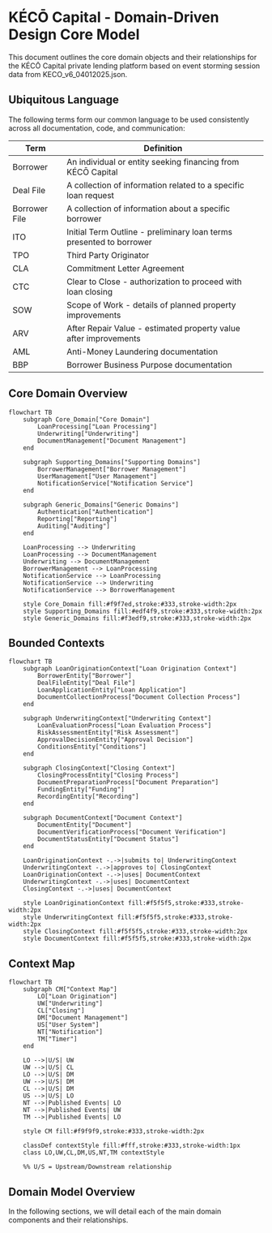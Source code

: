# KÉCŌ Capital - Domain-Driven Design Core Model

This document outlines the core domain objects and their relationships for the KÉCŌ Capital private lending platform based on event storming session data from KECO_v6_04012025.json.

## Ubiquitous Language

The following terms form our common language to be used consistently across all documentation, code, and communication:

| Term | Definition |
|------|------------|
| Borrower | An individual or entity seeking financing from KÉCŌ Capital |
| Deal File | A collection of information related to a specific loan request |
| Borrower File | A collection of information about a specific borrower |
| ITO | Initial Term Outline - preliminary loan terms presented to borrower |
| TPO | Third Party Originator |
| CLA | Commitment Letter Agreement |
| CTC | Clear to Close - authorization to proceed with loan closing |
| SOW | Scope of Work - details of planned property improvements |
| ARV | After Repair Value - estimated property value after improvements |
| AML | Anti-Money Laundering documentation |
| BBP | Borrower Business Purpose documentation |

## Core Domain Overview

```mermaid
flowchart TB
    subgraph Core_Domain["Core Domain"]
        LoanProcessing["Loan Processing"]
        Underwriting["Underwriting"]
        DocumentManagement["Document Management"]
    end
    
    subgraph Supporting_Domains["Supporting Domains"]
        BorrowerManagement["Borrower Management"]
        UserManagement["User Management"]
        NotificationService["Notification Service"]
    end
    
    subgraph Generic_Domains["Generic Domains"]
        Authentication["Authentication"]
        Reporting["Reporting"]
        Auditing["Auditing"]
    end
    
    LoanProcessing --> Underwriting
    LoanProcessing --> DocumentManagement
    Underwriting --> DocumentManagement
    BorrowerManagement --> LoanProcessing
    NotificationService --> LoanProcessing
    NotificationService --> Underwriting
    NotificationService --> BorrowerManagement
    
    style Core_Domain fill:#f9f7ed,stroke:#333,stroke-width:2px
    style Supporting_Domains fill:#edf4f9,stroke:#333,stroke-width:2px
    style Generic_Domains fill:#f3edf9,stroke:#333,stroke-width:2px
```

## Bounded Contexts

```mermaid
flowchart TB
    subgraph LoanOriginationContext["Loan Origination Context"]
        BorrowerEntity["Borrower"]
        DealFileEntity["Deal File"]
        LoanApplicationEntity["Loan Application"]
        DocumentCollectionProcess["Document Collection Process"]
    end
    
    subgraph UnderwritingContext["Underwriting Context"]
        LoanEvaluationProcess["Loan Evaluation Process"]
        RiskAssessmentEntity["Risk Assessment"]
        ApprovalDecisionEntity["Approval Decision"]
        ConditionsEntity["Conditions"]
    end
    
    subgraph ClosingContext["Closing Context"]
        ClosingProcessEntity["Closing Process"]
        DocumentPreparationProcess["Document Preparation"]
        FundingEntity["Funding"]
        RecordingEntity["Recording"]
    end
    
    subgraph DocumentContext["Document Context"]
        DocumentEntity["Document"]
        DocumentVerificationProcess["Document Verification"]
        DocumentStatusEntity["Document Status"]
    end
    
    LoanOriginationContext -.->|submits to| UnderwritingContext
    UnderwritingContext -.->|approves to| ClosingContext
    LoanOriginationContext -.->|uses| DocumentContext
    UnderwritingContext -.->|uses| DocumentContext
    ClosingContext -.->|uses| DocumentContext
    
    style LoanOriginationContext fill:#f5f5f5,stroke:#333,stroke-width:2px
    style UnderwritingContext fill:#f5f5f5,stroke:#333,stroke-width:2px
    style ClosingContext fill:#f5f5f5,stroke:#333,stroke-width:2px
    style DocumentContext fill:#f5f5f5,stroke:#333,stroke-width:2px
```

## Context Map

```mermaid
flowchart TB
    subgraph CM["Context Map"]
        LO["Loan Origination"]
        UW["Underwriting"]
        CL["Closing"]
        DM["Document Management"]
        US["User System"]
        NT["Notification"]
        TM["Timer"]
    end
    
    LO -->|U/S| UW
    UW -->|U/S| CL
    LO -->|U/S| DM
    UW -->|U/S| DM
    CL -->|U/S| DM
    US -->|U/S| LO
    NT -->|Published Events| LO
    NT -->|Published Events| UW
    TM -->|Published Events| LO
    
    style CM fill:#f9f9f9,stroke:#333,stroke-width:2px
    
    classDef contextStyle fill:#fff,stroke:#333,stroke-width:1px
    class LO,UW,CL,DM,US,NT,TM contextStyle

    %% U/S = Upstream/Downstream relationship
```

## Domain Model Overview

In the following sections, we will detail each of the main domain components and their relationships. 